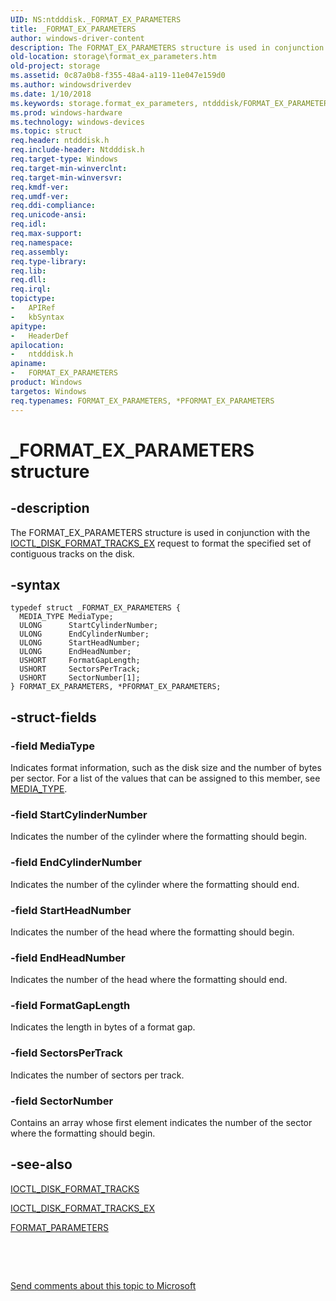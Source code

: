 ```yaml
---
UID: NS:ntdddisk._FORMAT_EX_PARAMETERS
title: _FORMAT_EX_PARAMETERS
author: windows-driver-content
description: The FORMAT_EX_PARAMETERS structure is used in conjunction with the IOCTL_DISK_FORMAT_TRACKS_EX request to format the specified set of contiguous tracks on the disk.
old-location: storage\format_ex_parameters.htm
old-project: storage
ms.assetid: 0c87a0b8-f355-48a4-a119-11e047e159d0
ms.author: windowsdriverdev
ms.date: 1/10/2018
ms.keywords: storage.format_ex_parameters, ntdddisk/FORMAT_EX_PARAMETERS, ntdddisk/PFORMAT_EX_PARAMETERS, _FORMAT_EX_PARAMETERS, PFORMAT_EX_PARAMETERS, PFORMAT_EX_PARAMETERS structure pointer [Storage Devices], structs-disk_753384dd-08cd-40ee-90dc-61a82e5e0d14.xml, *PFORMAT_EX_PARAMETERS, FORMAT_EX_PARAMETERS structure [Storage Devices], FORMAT_EX_PARAMETERS
ms.prod: windows-hardware
ms.technology: windows-devices
ms.topic: struct
req.header: ntdddisk.h
req.include-header: Ntdddisk.h
req.target-type: Windows
req.target-min-winverclnt: 
req.target-min-winversvr: 
req.kmdf-ver: 
req.umdf-ver: 
req.ddi-compliance: 
req.unicode-ansi: 
req.idl: 
req.max-support: 
req.namespace: 
req.assembly: 
req.type-library: 
req.lib: 
req.dll: 
req.irql: 
topictype: 
-	APIRef
-	kbSyntax
apitype: 
-	HeaderDef
apilocation: 
-	ntdddisk.h
apiname: 
-	FORMAT_EX_PARAMETERS
product: Windows
targetos: Windows
req.typenames: FORMAT_EX_PARAMETERS, *PFORMAT_EX_PARAMETERS
---
```


# _FORMAT_EX_PARAMETERS structure


## -description


The FORMAT_EX_PARAMETERS structure is used in conjunction with the <a href="..\ntdddisk\ni-ntdddisk-ioctl_disk_format_tracks_ex.md">IOCTL_DISK_FORMAT_TRACKS_EX</a> request to format the specified set of contiguous tracks on the disk. 


## -syntax


````
typedef struct _FORMAT_EX_PARAMETERS {
  MEDIA_TYPE MediaType;
  ULONG      StartCylinderNumber;
  ULONG      EndCylinderNumber;
  ULONG      StartHeadNumber;
  ULONG      EndHeadNumber;
  USHORT     FormatGapLength;
  USHORT     SectorsPerTrack;
  USHORT     SectorNumber[1];
} FORMAT_EX_PARAMETERS, *PFORMAT_EX_PARAMETERS;
````


## -struct-fields




### -field MediaType

Indicates format information, such as the disk size and the number of bytes per sector. For a list of the values that can be assigned to this member, see <a href="https://msdn.microsoft.com/library/windows/hardware/ff562216">MEDIA_TYPE</a>. 


### -field StartCylinderNumber

Indicates the number of the cylinder where the formatting should begin. 


### -field EndCylinderNumber

Indicates the number of the cylinder where the formatting should end. 


### -field StartHeadNumber

Indicates the number of the head where the formatting should begin. 


### -field EndHeadNumber

Indicates the number of the head where the formatting should end. 


### -field FormatGapLength

Indicates the length in bytes of a format gap. 


### -field SectorsPerTrack

Indicates the number of sectors per track. 


### -field SectorNumber

Contains an array whose first element indicates the number of the sector where the formatting should begin. 


## -see-also

<a href="..\ntdddisk\ni-ntdddisk-ioctl_disk_format_tracks.md">IOCTL_DISK_FORMAT_TRACKS</a>

<a href="..\ntdddisk\ni-ntdddisk-ioctl_disk_format_tracks_ex.md">IOCTL_DISK_FORMAT_TRACKS_EX</a>

<a href="..\ntdddisk\ns-ntdddisk-_format_parameters.md">FORMAT_PARAMETERS</a>

 

 

<a href="mailto:wsddocfb@microsoft.com?subject=Documentation%20feedback [storage\storage]:%20FORMAT_EX_PARAMETERS structure%20 RELEASE:%20(1/10/2018)&amp;body=%0A%0APRIVACY STATEMENT%0A%0AWe use your feedback to improve the documentation. We don't use your email address for any other purpose, and we'll remove your email address from our system after the issue that you're reporting is fixed. While we're working to fix this issue, we might send you an email message to ask for more info. Later, we might also send you an email message to let you know that we've addressed your feedback.%0A%0AFor more info about Microsoft's privacy policy, see http://privacy.microsoft.com/en-us/default.aspx." title="Send comments about this topic to Microsoft">Send comments about this topic to Microsoft</a>

